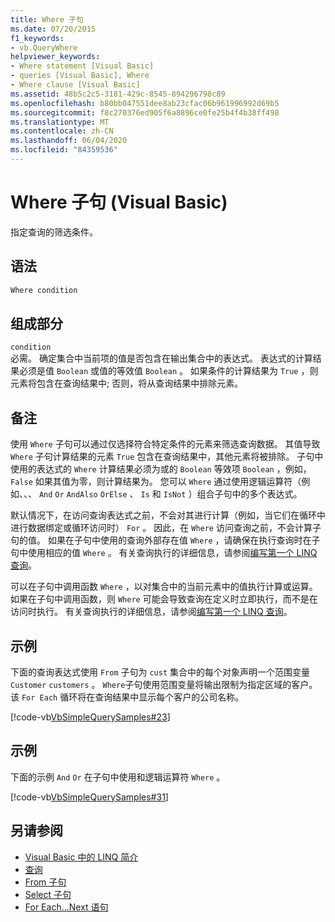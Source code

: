 ```yaml
---
title: Where 子句
ms.date: 07/20/2015
f1_keywords:
- vb.QueryWhere
helpviewer_keywords:
- Where statement [Visual Basic]
- queries [Visual Basic], Where
- Where clause [Visual Basic]
ms.assetid: 48b5c2c5-3181-429c-8545-894296798c89
ms.openlocfilehash: b80bb047551dee8ab23cfac06b961996992d69b5
ms.sourcegitcommit: f8c270376ed905f6a8896ce0fe25b4f4b38ff498
ms.translationtype: MT
ms.contentlocale: zh-CN
ms.lasthandoff: 06/04/2020
ms.locfileid: "84359536"
---
```

# <a name="where-clause-visual-basic"></a>Where 子句 (Visual Basic)
指定查询的筛选条件。  
  
## <a name="syntax"></a>语法  
  
```vb  
Where condition  
```  
  
## <a name="parts"></a>组成部分  
 `condition`  
 必需。 确定集合中当前项的值是否包含在输出集合中的表达式。 表达式的计算结果必须是值 `Boolean` 或值的等效值 `Boolean` 。 如果条件的计算结果为 `True` ，则元素将包含在查询结果中; 否则，将从查询结果中排除元素。  
  
## <a name="remarks"></a>备注  
 使用 `Where` 子句可以通过仅选择符合特定条件的元素来筛选查询数据。 其值导致 `Where` 子句计算结果的元素 `True` 包含在查询结果中，其他元素将被排除。 子句中使用的表达式的 `Where` 计算结果必须为或的 `Boolean` 等效项 `Boolean` ，例如， `False` 如果其值为零，则计算结果为。 您可以 `Where` 通过使用逻辑运算符（例如、、、 `And` `Or` `AndAlso` `OrElse` 、 `Is` 和 `IsNot` ）组合子句中的多个表达式。  
  
 默认情况下，在访问查询表达式之前，不会对其进行计算（例如，当它们在循环中进行数据绑定或循环访问时） `For` 。 因此，在 `Where` 访问查询之前，不会计算子句的值。 如果在子句中使用的查询外部存在值 `Where` ，请确保在执行查询时在子句中使用相应的值 `Where` 。 有关查询执行的详细信息，请参阅[编写第一个 LINQ 查询](../../programming-guide/concepts/linq/writing-your-first-linq-query.md)。  
  
 可以在子句中调用函数 `Where` ，以对集合中的当前元素中的值执行计算或运算。 如果在子句中调用函数，则 `Where` 可能会导致查询在定义时立即执行，而不是在访问时执行。 有关查询执行的详细信息，请参阅[编写第一个 LINQ 查询](../../programming-guide/concepts/linq/writing-your-first-linq-query.md)。  
  
## <a name="example"></a>示例  
 下面的查询表达式使用 `From` 子句为 `cust` 集合中的每个对象声明一个范围变量 `Customer` `customers` 。 `Where`子句使用范围变量将输出限制为指定区域的客户。 该 `For Each` 循环将在查询结果中显示每个客户的公司名称。  
  
 [!code-vb[VbSimpleQuerySamples#23](~/samples/snippets/visualbasic/VS_Snippets_VBCSharp/VbSimpleQuerySamples/VB/QuerySamples1.vb#23)]  
  
## <a name="example"></a>示例  
 下面的示例 `And` `Or` 在子句中使用和逻辑运算符 `Where` 。  
  
 [!code-vb[VbSimpleQuerySamples#31](~/samples/snippets/visualbasic/VS_Snippets_VBCSharp/VbSimpleQuerySamples/VB/QuerySamples1.vb#31)]  
  
## <a name="see-also"></a>另请参阅

- [Visual Basic 中的 LINQ 简介](../../programming-guide/language-features/linq/introduction-to-linq.md)
- [查询](index.md)
- [From 子句](from-clause.md)
- [Select 子句](select-clause.md)
- [For Each...Next 语句](../statements/for-each-next-statement.md)
